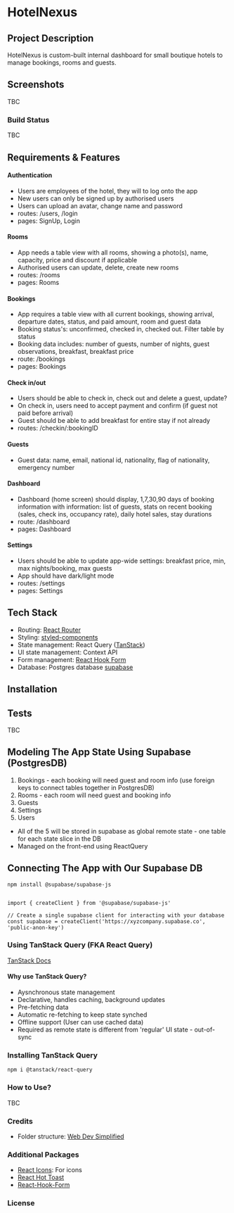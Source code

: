# HotelNexus

## Project Description
HotelNexus is custom-built internal dashboard for small boutique hotels to manage bookings, rooms and guests.

## Screenshots
TBC

### Build Status
TBC

## Requirements & Features
#### Authentication
- Users are employees of the hotel, they will to log onto the app 
- New users can only be signed up by authorised users
- Users can upload an avatar, change name and password
- routes: /users, /login
- pages: SignUp, Login
#### Rooms
- App needs a table view with all rooms, showing a photo(s), name, capacity, price and discount if applicable
- Authorised users can update, delete, create new rooms
- routes: /rooms
- pages: Rooms
#### Bookings
- App requires a table view with all current bookings, showing arrival, departure dates, status, and paid amount, room and guest data
- Booking status's: unconfirmed, checked in, checked out. Filter table by status
- Booking data includes: number of guests, number of nights, guest observations, breakfast, breakfast price
- route: /bookings
- pages: Bookings
#### Check in/out
- Users should be able to check in, check out and delete a guest, update?
- On check in, users need to accept payment and confirm (if guest not paid before arrival)
- Guest should be able to add breakfast for entire stay if not already
- routes: /checkin/:bookingID
#### Guests
- Guest data: name, email, national id, nationality, flag of nationality, emergency number
#### Dashboard
- Dashboard (home screen) should display, 1,7,30,90 days of booking information with information: list of guests, stats on recent booking (sales, check ins, occupancy rate), daily hotel sales, stay durations
- route: /dashboard
- pages: Dashboard
#### Settings
- Users should be able to update app-wide settings: breakfast price, min, max nights/booking, max guests
- App should have dark/light mode
- routes: /settings
- pages: Settings

## Tech Stack
- Routing: [React Router](https://reactrouter.com/en/main)
- Styling: [styled-components](https://styled-components.com/)
- State management: React Query ([TanStack](https://tanstack.com/query/latest/docs/react/overview))
- UI state management: Context API
- Form management: [React Hook Form](https://www.react-hook-form.com/)
- Database: Postgres database [supabase](https://supabase.com/)

## Installation

## Tests
TBC

## Modeling The App State Using Supabase (PostgresDB)
1. Bookings - each booking will need guest and room info (use foreign keys to connect tables together in PostgresDB)
2. Rooms - each room will need guest and booking info
3. Guests
4. Settings
5. Users 

- All of the 5 will be stored in supabase as global remote state - one table for each state slice in the DB
- Managed on the front-end using ReactQuery

## Connecting The App with Our Supabase DB
```
npm install @supabase/supabase-js


import { createClient } from '@supabase/supabase-js'

// Create a single supabase client for interacting with your database
const supabase = createClient('https://xyzcompany.supabase.co', 'public-anon-key')

```
### Using TanStack Query (FKA React Query)
[TanStack Docs](https://tanstack.com/query/guides/getting-started#installation)
#### Why use TanStack Query?
- Aysnchronous state management
- Declarative, handles caching, background updates
- Pre-fetching data
- Automatic re-fetching to keep state synched
- Offline support (User can use cached data)
- Required as remote state is different from 'regular' UI state - out-of-sync

### Installing TanStack Query
```
npm i @tanstack/react-query
```

### How to Use?
TBC

### Credits
- Folder structure: [Web Dev Simplified](https://blog.webdevsimplified.com/2022-07/react-folder-structure/)


### Additional Packages 
- [React Icons](https://www.npmjs.com/package/@iconscout/react-unicons): For icons
- [React Hot Toast](https://react-hot-toast.com/) 
- [React-Hook-Form](https://react-hook-form.com/get-started)


### License